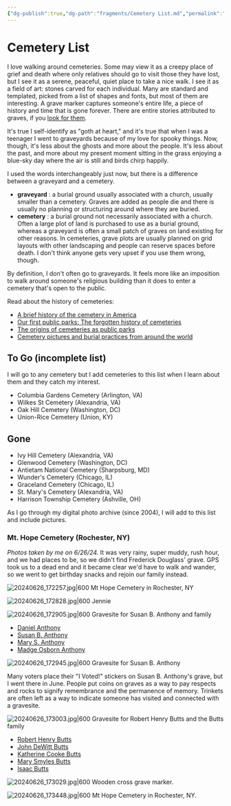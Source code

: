 ```yaml
---
{"dg-publish":true,"dg-path":"fragments/Cemetery List.md","permalink":"/fragments/cemetery-list/","created":"2024-12-23T21:22:30.572-05:00","updated":"2025-08-18T17:23:15.267-04:00"}
---
```



# Cemetery List
I love walking around cemeteries. Some may view it as a creepy place of grief and death where only relatives should go to visit those they have lost, but I see it as a serene, peaceful, quiet place to take a nice walk. I see it as a field of art: stones carved for each individual. Many are standard and templated, picked from a list of shapes and fonts, but most of them are interesting. A grave marker captures someone's entire life, a piece of history and time that is gone forever. There are entire stories attributed to graves, if you [look for them](https://www.findagrave.com/).

It's true I self-identify as "goth at heart," and it's true that when I was a teenager I went to graveyards because of my love for spooky things. Now, though, it's less about the ghosts and more about the people. It's less about the past, and more about my present moment sitting in the grass enjoying a blue-sky day where the air is still and birds chirp happily.

I used the words interchangeably just now, but there is a difference between a graveyard and a cemetery.
* **graveyard** : a burial ground usually associated with a church, usually smaller than a cemetery. Graves are added as people die and there is usually no planning or structuring around where they are buried.
* **cemetery** : a burial ground not necessarily associated with a church. Often a large plot of land is purchased to use as a burial ground, whereas a graveyard is often a small patch of graves on land existing for other reasons. In cemeteries, grave plots are usually planned on grid layouts with other landscaping and people can reserve spaces before death.
I don't think anyone gets very upset if you use them wrong, though.

By definition, I don't often go to graveyards. It feels more like an imposition to walk around someone's religious building than it does to enter a cemetery that's open to the public.

Read about the history of cemeteries:
- [A brief history of the cemetery in America](https://woodvalecemetery.com/a-brief-history-of-the-cemetery-in-america/)
- [Our first public parks: The forgotten history of cemeteries](https://archive.ph/cH5Wg)
- [The origins of cemeteries as public parks](https://www.archdaily.com/994315/the-origins-of-cemeteries-as-public-parks)
- [Cemetery pictures and burial practices from around the world](https://anotefromabroad.com/2021/05/17/cemetery-pictures-and-burial-practices-from-around-the-world/)

## To Go (incomplete list)
I will go to any cemetery but I add cemeteries to this list when I learn about them and they catch my interest.

- Columbia Gardens Cemetery (Arlington, VA)
- Wilkes St Cemetery (Alexandria, VA) 
- Oak Hill Cemetery (Washington, DC)
- Union-Rice Cemetery (Union, KY)
## Gone
- Ivy Hill Cemetery (Alexandria, VA)
- Glenwood Cemetery (Washington, DC)
- Antietam National Cemetery (Sharpsburg, MD)
- Wunder's Cemetery (Chicago, IL)
- Graceland Cemetery (Chicago, IL)
- St. Mary's Cemetery (Alexandria, VA)
- Harrison Township Cemetery (Ashville, OH)

As I go through my digital photo archive (since 2004), I will add to this list and include pictures.
### Mt. Hope Cemetery (Rochester, NY)
*Photos taken by me on 6/26/24.* It was very rainy, super muddy, rush hour, and we had places to be, so we didn't find Frederick Douglass' grave. GPS took us to a dead end and it became clear we'd have to walk and wander, so we went to get birthday snacks and rejoin our family instead.

![20240626_172257.jpg|600](/img/user/garden/fragments/attachments/20240626_172257.jpg)
Mt Hope Cemetery in Rochester, NY


![20240626_172828.jpg|600](/img/user/garden/fragments/attachments/20240626_172828.jpg)
Jennie

![20240626_172905.jpg|600](/img/user/garden/fragments/attachments/20240626_172905.jpg)
Gravesite for Susan B. Anthony and family
- [Daniel Anthony](https://www.findagrave.com/memorial/7710039/daniel-anthony) 
- [Susan B. Anthony](https://www.findagrave.com/memorial/31/susan-b-anthony)
- [Mary S. Anthony](https://www.findagrave.com/memorial/7690074/mary-stafford-anthony)
- [Madge Osborn Anthony](https://www.findagrave.com/memorial/7710091/madge-osborn-anthony)

![20240626_172945.jpg|600](/img/user/garden/fragments/attachments/20240626_172945.jpg)
Gravesite for Susan B. Anthony

Many voters place their "I Voted!" stickers on Susan B. Anthony's grave, but I went there in June. People put coins on graves as a way to pay respects and rocks to signify remembrance and the permanence of memory. Trinkets are often left as a way to indicate someone has visited and connected with a gravesite.

![20240626_173003.jpg|600](/img/user/garden/fragments/attachments/20240626_173003.jpg)
Gravesite for Robert Henry Butts and the Butts family
- [Robert Henry Butts](https://www.findagrave.com/memorial/8220053/robert-henry-butts)
- [John DeWitt Butts](https://www.findagrave.com/memorial/8220050/john-dewitt-butts)
- [Katherine Cooke Butts](https://www.findagrave.com/memorial/8220052/katherine-cooke-butts)
- [Mary Smyles Butts](https://www.findagrave.com/memorial/8220055/mary-butts)
- [Isaac Butts](https://www.findagrave.com/memorial/8220045/isaac-butts)

![20240626_173029.jpg|600](/img/user/garden/fragments/attachments/20240626_173029.jpg)
Wooden cross grave marker.

![20240626_173448.jpg|600](/img/user/garden/fragments/attachments/20240626_173448.jpg)
Mt Hope Cemetery in Rochester, NY.

